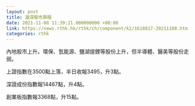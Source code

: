 ```yaml
---
layout: post
title: 滬深股市靠穩
date: 2021-11-08 11:39:21.000000000 +08:00
link: https://news.rthk.hk/rthk/ch/component/k2/1618817-20211108.htm
categories: rthk
---
```


內地股市上升。環保、氫能源、鹽湖提鋰等股份上升，但半導體、醫美等股份走弱。

上證指數在3500點上落，半日收報3495，升3點。

深證成份指數報14467點，升4點。

創業板指數報3368點，升15點。
